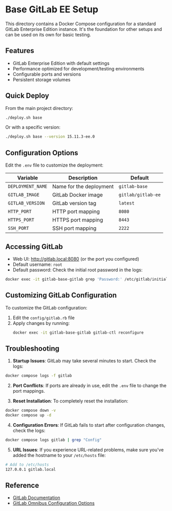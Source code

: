 # Base GitLab EE Setup

This directory contains a Docker Compose configuration for a standard GitLab Enterprise Edition instance. It's the foundation for other setups and can be used on its own for basic testing.

## Features

- GitLab Enterprise Edition with default settings
- Performance optimized for development/testing environments
- Configurable ports and versions
- Persistent storage volumes

## Quick Deploy

From the main project directory:

```bash
./deploy.sh base
```

Or with a specific version:

```bash
./deploy.sh base --version 15.11.3-ee.0
```

## Configuration Options

Edit the `.env` file to customize the deployment:

| Variable | Description | Default |
|----------|-------------|---------|
| `DEPLOYMENT_NAME` | Name for the deployment | `gitlab-base` |
| `GITLAB_IMAGE` | GitLab Docker image | `gitlab/gitlab-ee` |
| `GITLAB_VERSION` | GitLab version tag | `latest` |
| `HTTP_PORT` | HTTP port mapping | `8080` |
| `HTTPS_PORT` | HTTPS port mapping | `8443` |
| `SSH_PORT` | SSH port mapping | `2222` |

## Accessing GitLab

- Web UI: http://gitlab.local:8080 (or the port you configured)
- Default username: `root`
- Default password: Check the initial root password in the logs:

```bash
docker exec -it gitlab-base-gitlab grep 'Password:' /etc/gitlab/initial_root_password
```

## Customizing GitLab Configuration

To customize the GitLab configuration:

1. Edit the `config/gitlab.rb` file
2. Apply changes by running:
   ```bash
   docker exec -it gitlab-base-gitlab gitlab-ctl reconfigure
   ```

## Troubleshooting

1. **Startup Issues**: GitLab may take several minutes to start. Check the logs:

```bash
docker compose logs -f gitlab
```

2. **Port Conflicts**: If ports are already in use, edit the `.env` file to change the port mappings.

3. **Reset Installation**: To completely reset the installation:

```bash
docker compose down -v
docker compose up -d
```

4. **Configuration Errors**: If GitLab fails to start after configuration changes, check the logs:

```bash
docker compose logs gitlab | grep "Config"
```

5. **URL Issues**: If you experience URL-related problems, make sure you've added the hostname to your `/etc/hosts` file:

```bash
# Add to /etc/hosts
127.0.0.1 gitlab.local
```

## Reference

- [GitLab Documentation](https://docs.gitlab.com/ee/)
- [GitLab Omnibus Configuration Options](https://docs.gitlab.com/omnibus/settings/configuration.html)